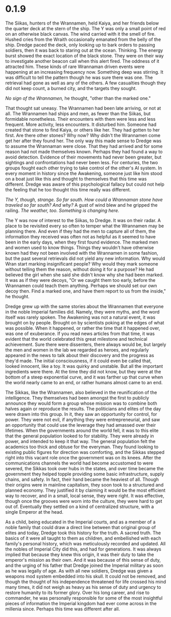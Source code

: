 # 0.1.9

The Siikas, hunters of the Wrannamen, held Kaiya, and her friends below the quarter deck at the stern of the ship. The Y was only a small point of red on an otherwise black canvas. The wind carried with it the smell of fire. Hushed cries from the Wraith occasionally emanated from the belly of the ship. Dredge paced the deck, only looking up to bark orders to passing soldiers, then it was back to staring out at the ocean. Thinking. The energy burst showed the exact location of the black stone. They were on their way to investigate another beacon call when this alert fired. The oddness of it attracted him. These kinds of rare Wrannaman driven events were happening at an increasing frequency now. Something deep was stirring. It was difficult to tell the pattern though he was sure there was one. The retrieval had gone as well as any of the others. A few casualties though they did not keep count, a burned city, and the targets they sought.

_No sign of the Wrannamen,_ he thought, &quot;other than the marked one.&quot;

That thought sat uneasy. The Wrannamen had been late arriving, or not at all. The Wrannamen had ships and men, as fewer than the Siikas, but formidable nonetheless. Their encounters with them were less and less frequent. More activity, less encounters. It disturbed him. Someone had created that stone to find Kaiya, or others like her. They had gotten to her first. Are there other stones? Why now? Why didn&#39;t the Wrannamen come get her after they found her. The only way this made sense to Dredge was to assume the Wrannaman were close. That they had arrived and for some reason had not made themselves known. Perhaps they had found a way to avoid detection. Evidence of their movements had never been greater, but sightings and confrontations had never been less. For centuries, the two groups fought each other trying to take control of the other&#39;s AI system. In every moment in history since the Awakening, someone just like him stood on a boat just like this and thought to themselves that this time was different. Dredge was aware of this psychological fallacy but could not help the feeling that he too thought this time really was different.

_The Y, though, strange. So far south. How could a Wrannaman stone have traveled so far south? And why?_ A gust of wind blew and he gripped the railing. _The weather, too. Something is changing here._

The Y was now of interest to the Siikas, to Dredge. It was on their radar. A place to be revisited every so often to temper what the Wrannamen may be planning there. And even if they had the men to capture all of them, the information they received was often not as helpful as it seemed to have been in the early days, when they first found evidence. The marked men and women used to know things. Things they wouldn&#39;t have otherwise known had they not been involved with the Wrannamen in some fashion, but the past several retrievals did not yield any new information. Why would Wran start marking insignificant people? Why would they mark someone without telling them the reason, without doing it for a purpose? He had believed the girl when she said she didn&#39;t know why she had been marked. It was as if they were decoys, &quot;Or we caught them too early, before the Wrannamen could teach them anything. Perhaps we should set our own decoy then. Find a marked one, and have them report to us from the inside,&quot; he thought.

Dredge grew up with the same stories about the Wrannamen that everyone in the noble Imperial families did. Namely, they were myths, and the word itself was rarely spoken. The Awakening was not a natural event, it was brought on by people. Brought on by scientists poking at the edges of what was possible. When it happened, or rather the time that it happened over, was one of exuberance. If you read news articles from that time, it was evident that the world celebrated this great milestone and technical achievement. Sure there were dissenters, there always would be, but largely the men and women in the lab we regarded as heroes, and regularly appeared in the news to talk about their discovery and the progress as they&#39;d made. The initial consciousness, if it could even be called that, looked innocent, like a toy. It was quirky and unstable. But all the important ingredients were there. At the time they did not know, but they were at the bottom of a steep exponential curve, and it was farther up that curve when the world nearly came to an end, or rather humans almost came to an end.

The Sikkas, like the Wrannamen, also believed in the reunification of the intelligence. They themselves had been amongst the first to publicly announce they would form a group whose mission was to combine both halves again or reproduce the results. The politicians and elites of the day were drawn into this group. In it, they saw an opportunity for control, for power. They were not evil, if anything they were entrepreneurial, and saw an opportunity that could use the leverage they had amassed over their lifetimes. When the governments around the world fell, it was to this elite that the general population looked to for stability. They were already in power, and intended to keep it that way. The general population felt the academics too thick and obtuse for the everyman. They found looking to existing public figures for direction was comforting, and the Sikkas stepped right into this vacant role once the government was on its knees. After the communications channels the world had become accustomed to were severed, the Sikkas took over hubs in the states, and over time became the government they helped topple providing some basic infrastructure, supply chains, and safety. In fact, their hand became the heaviest of all. Though their origins were in mainline capitalism, they soon took to a structured and planned economy. They justified it by claiming it would be the most efficient way to recover, and in a small, local sense, they were right. It was effective, though once the grooves were worn into the culture, they were hard to get out of. Eventually they settled on a kind of centralized structure, with a single Emperor at the head.

As a child, being educated in the Imperial courts, and as a member of a noble family that could draw a direct line between that original group of elites and today, Dredge took this history for the truth. A sacred truth. The basics of it were all taught to them as children, and embellished with each family&#39;s personal history, which was meticulously recorded and updated. All the nobles of Imperial City did this, and had for generations. It was always implied that because they knew this origin, it was their duty to take the emperor&#39;s mission as their own. And it was because of this sense of duty, and the urging of his father that Dredge joined the Imperial military as soon as he was legally of age. As with all new soldiers, Dredge was given a weapons mod system embedded into his skull. It could not be removed, and though the thought of his independence threatened for life crossed his mind many times, it did not weigh as heavy as his sense of duty and urgency to restore humanity to its former glory. Over his long career, and rise to commander, he was personally responsible for some of the most insightful pieces of information the Imperial kingdom had ever come across in the millenia since. Perhaps this time was different after all.

#
